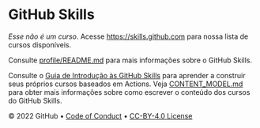 # GitHub Skills

_Esse não é um curso._ Acesse https://skills.github.com para nossa lista de cursos disponíveis.

Consulte [profile/README.md](profile/README.md) para mais informações sobre o GitHub Skills.

Consulte o [Guia de Introdução às GitHub Skills](https://skills.github.com/quickstart) para aprender a construir seus próprios cursos baseados em Actions. Veja [CONTENT_MODEL.md](https://skills.github.com/content-model) para obter mais informações sobre como escrever o conteúdo dos cursos do GitHub Skills.

&copy; 2022 GitHub &bull; [Code of Conduct](https://www.contributor-covenant.org/version/2/1/code_of_conduct/code_of_conduct.md) &bull; [CC-BY-4.0 License](LICENSE)

